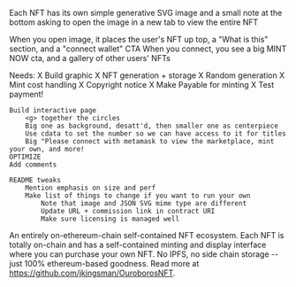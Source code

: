 Each NFT has its own simple generative SVG image and a small note at the bottom asking to open the image in a new tab to view the entire NFT

When you open image, it places the user's NFT up top, a "What is this" section, and a "connect wallet" CTA
    When you connect, you see a big MINT NOW cta, and a gallery of other users' NFTs


Needs:
    X Build graphic
    X NFT generation + storage
        X Random generation
        X Mint cost handling
    X Copyright notice
    X Make Payable for minting
    X Test payment!

    Build interactive page
        <g> together the circles
        Big one as background, desatt'd, then smaller one as centerpiece
        Use cdata to set the number so we can have access to it for titles
        Big "Please connect with metamask to view the marketplace, mint your own, and more!
    OPTIMIZE
    Add comments

    README tweaks
        Mention emphasis on size and perf
        Make list of things to change if you want to run your own
            Note that image and JSON SVG mime type are different
            Update URL + commission link in contract URI
            Make sure licensing is managed well





An entirely on-ethereum-chain self-contained NFT ecosystem. Each NFT is totally on-chain and has a self-contained minting and display interface where you can purchase your own NFT. No IPFS, no side chain storage -- just 100% ethereum-based goodness. Read more at https://github.com/jkingsman/OuroborosNFT.
